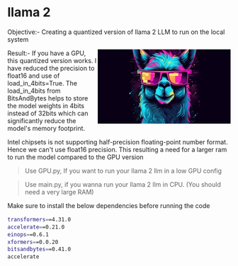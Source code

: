 # llama 2

Objective:- Creating a quantized version of llama 2 LLM to run on the local system 

<img src="https://github.com/deepakpillai/llama-2/blob/main/llama_300.jpg" alt="llamae" width="300" style="float: right;" aligh="right">

Result:- If you have a GPU, this quantized version works. I have reduced the precision to float16 and use of load_in_4bits=True. The load_in_4bits from BitsAndBytes helps to store the model weights in 4bits instead of 32bits which can significantly reduce the model's memory footprint. 


Intel chipsets is not supporting half-precision floating-point number format. Hence we can't use float16 precision. This resulting a need for a larger ram to run the model compared to the GPU version

> Use GPU.py, If you want to run your llama 2 llm in a low GPU config

> Use main.py, if you wanna run your llama 2 llm in CPU. (You should need a very large RAM)


Make sure to install the below dependencies before running the code
```sh
transformers==4.31.0
accelerate==0.21.0 
einops==0.6.1
xformers==0.0.20 
bitsandbytes==0.41.0
accelerate
```

